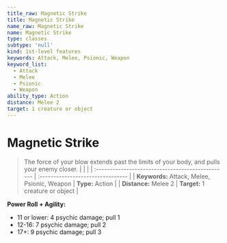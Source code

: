 ```yaml
---
title_raw: Magnetic Strike
title: Magnetic Strike
name_raw: Magnetic Strike
name: Magnetic Strike
type: classes
subtype: 'null'
kind: 1st-level features
keywords: Attack, Melee, Psionic, Weapon
keyword_list:
  - Attack
  - Melee
  - Psionic
  - Weapon
ability_type: Action
distance: Melee 2
target: 1 creature or object
---
```


# Magnetic Strike

> The force of your blow extends past the limits of your body, and pulls your enemy closer.
> |  |  |
> | :\------------------------------------------------ | :-------------------------------- |
> | **Keywords:** Attack, Melee, Psionic, Weapon | **Type:** Action |
> | **Distance:** Melee 2 | **Target:** 1 creature or object |

**Power Roll + Agility:**

- 11 or lower: 4 psychic damage; pull 1
- 12-16: 7 psychic damage; pull 2
- 17+: 9 psychic damage; pull 3
